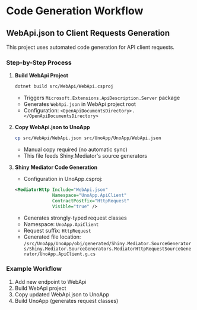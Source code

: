 # Code Generation Workflow

## WebApi.json to Client Requests Generation

This project uses automated code generation for API client requests.

### Step-by-Step Process

1. **Build WebApi Project**
   ```bash
   dotnet build src/WebApi/WebApi.csproj
   ```
   - Triggers `Microsoft.Extensions.ApiDescription.Server` package
   - Generates `WebApi.json` in WebApi project root
   - Configuration: `<OpenApiDocumentsDirectory>.</OpenApiDocumentsDirectory>`

2. **Copy WebApi.json to UnoApp**
   ```bash
   cp src/WebApi/WebApi.json src/UnoApp/UnoApp/WebApi.json
   ```
   - Manual copy required (no automatic sync)
   - This file feeds Shiny.Mediator's source generators

3. **Shiny Mediator Code Generation**
   - Configuration in UnoApp.csproj:
   ```xml
   <MediatorHttp Include="WebApi.json" 
                 Namespace="UnoApp.ApiClient" 
                 ContractPostfix="HttpRequest" 
                 Visible="true" />
   ```
   - Generates strongly-typed request classes
   - Namespace: `UnoApp.ApiClient`
   - Request suffix: `HttpRequest`
   - Generated file location: `/src/UnoApp/UnoApp/obj/generated/Shiny.Mediator.SourceGenerators/Shiny.Mediator.SourceGenerators.MediatorHttpRequestSourceGenerator/UnoApp.ApiClient.g.cs`

### Example Workflow
1. Add new endpoint to WebApi
2. Build WebApi project
3. Copy updated WebApi.json to UnoApp
4. Build UnoApp (generates request classes)